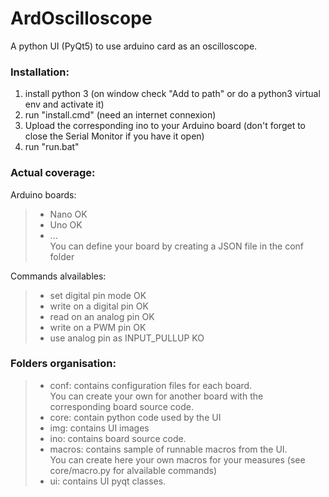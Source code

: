 # ArdOscilloscope

A python UI (PyQt5) to use arduino card as an oscilloscope.

<h3>Installation:</h3>
<ol>
	<li> install python 3 (on window check "Add to path" or do a python3 virtual env and activate it)</li>
	<li> run "install.cmd" (need an internet connexion)</li>
	<li> Upload the corresponding ino to your Arduino board (don't forget to close the Serial Monitor if you have it open)</li>
	<li> run "run.bat"</li>
</ol>

<h3>Actual coverage:</h3>
	Arduino boards:<br>
	<blockquote><ul>
		<li> Nano 	OK</li>
		<li> Uno 	OK</li>
		<li> ...</li>
		You can define your board by creating a JSON file in the conf folder
	</ul></blockquote>
	Commands alvailables:
	<blockquote><ul>
		<li> set digital pin mode 			OK</li>
		<li> write on a digital pin 			OK</li>
		<li> read on an analog pin 			OK</li>
		<li> write on a PWM pin 			OK</li>
		<li> use analog pin as INPUT_PULLUP 		KO</li>
	</ul></blockquote>

<h3>Folders organisation:</h3>
	<blockquote><ul>
		<li> conf: contains configuration files for each board.<br>
		You can create your own for another board with the corresponding board source code.</li>
		<li> core: contain python code used by the UI</li>
		<li> img: contains UI images</li>
		<li> ino: contains board source code.</li>
		<li> macros: contains sample of runnable macros from the UI.<br> 
		You can create here your own macros for your measures (see core/macro.py for alvailable commands)</li>
		<li> ui: contains UI pyqt classes.</li>
	</ul></blockquote>
